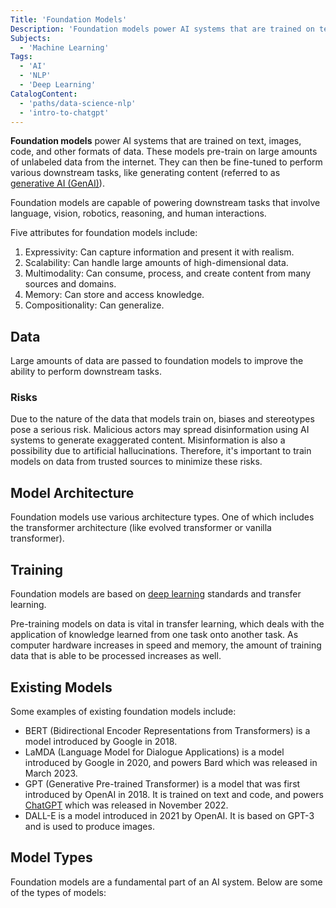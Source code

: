 ```yaml
---
Title: 'Foundation Models'
Description: 'Foundation models power AI systems that are trained on text, images, code, and other formats of data.'
Subjects:
  - 'Machine Learning'
Tags:
  - 'AI'
  - 'NLP'
  - 'Deep Learning'
CatalogContent:
  - 'paths/data-science-nlp'
  - 'intro-to-chatgpt'
---
```


**Foundation models** power AI systems that are trained on text, images, code, and other formats of data. These models pre-train on large amounts of unlabeled data from the internet. They can then be fine-tuned to perform various downstream tasks, like generating content (referred to as [generative AI (GenAI)](https://www.codecademy.com/resources/docs/ai/generative-ai)).

Foundation models are capable of powering downstream tasks that involve language, vision, robotics, reasoning, and human interactions.

Five attributes for foundation models include:

1. Expressivity: Can capture information and present it with realism.
2. Scalability: Can handle large amounts of high-dimensional data.
3. Multimodality: Can consume, process, and create content from many sources and domains.
4. Memory: Can store and access knowledge.
5. Compositionality: Can generalize.

## Data

Large amounts of data are passed to foundation models to improve the ability to perform downstream tasks.

### Risks

Due to the nature of the data that models train on, biases and stereotypes pose a serious risk. Malicious actors may spread disinformation using AI systems to generate exaggerated content. Misinformation is also a possibility due to artificial hallucinations. Therefore, it's important to train models on data from trusted sources to minimize these risks.

## Model Architecture

Foundation models use various architecture types. One of which includes the transformer architecture (like evolved transformer or vanilla transformer).

## Training

Foundation models are based on [deep learning](https://www.codecademy.com/resources/docs/ai/machine-learning) standards and transfer learning.

Pre-training models on data is vital in transfer learning, which deals with the application of knowledge learned from one task onto another task. As computer hardware increases in speed and memory, the amount of training data that is able to be processed increases as well.

## Existing Models

Some examples of existing foundation models include:

- BERT (Bidirectional Encoder Representations from Transformers) is a model introduced by Google in 2018.
- LaMDA (Language Model for Dialogue Applications) is a model introduced by Google in 2020, and powers Bard which was released in March 2023.
- GPT (Generative Pre-trained Transformer) is a model that was first introduced by OpenAI in 2018. It is trained on text and code, and powers [ChatGPT](https://www.codecademy.com/resources/docs/ai/chatgpt) which was released in November 2022.
- DALL-E is a model introduced in 2021 by OpenAI. It is based on GPT-3 and is used to produce images.

## Model Types

Foundation models are a fundamental part of an AI system. Below are some of the types of models:
